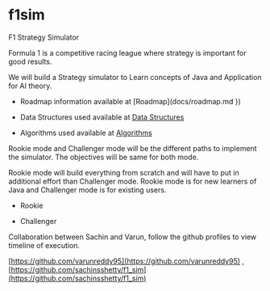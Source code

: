 # f1sim
 F1 Strategy Simulator

 Formula 1 is a competitive racing league where strategy is important for good results.

 We will build a Strategy simulator to Learn concepts of Java and Application for AI theory.  

 * Roadmap information available at [Roadmap](docs/roadmap.md })

 * Data Structures used available at [Data Structures](docs/datastructures.md)

 * Algorithms used available at [Algorithms](docs/algorithms.md)

 Rookie mode and Challenger mode will be the different paths to implement the simulator. The objectives will be same for both mode.

 Rookie mode will build everything from scratch and will have to put in additional effort than Challenger mode. Rookie mode is for new learners of Java and Challenger mode is for existing users.

 * Rookie

 * Challenger

 Collaboration between Sachin and Varun, follow the github profiles to view timeline of execution.

 [https://github.com/varunreddy95](https://github.com/varunreddy95) ,
 [https://github.com/sachinsshetty/f1_sim](https://github.com/sachinsshetty/f1_sim)
